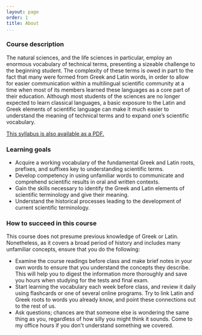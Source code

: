 ```yaml
---
layout: page
order: 1
title: About
...
```


### Course description

The natural sciences, and the life sciences in particular, employ an enormous vocabulary of technical terms, presenting a sizeable challenge to the beginning student. The complexity of these terms is owed in part to the fact that many were formed from Greek and Latin words, in order to allow for easier communication within a multilingual scientific community at a time when most of its members learned these languages as a core part of their education. Although most students of the sciences are no longer expected to learn classical languages, a basic exposure to the Latin and Greek elements of scientific language can make it much easier to understand the meaning of technical terms and to expand one’s scientific vocabulary.

[This syllabus is also available as a PDF.](syllabus/cla201-syllabus-fall-2014.pdf)

### Learning goals

- Acquire a working vocabulary of the fundamental Greek and Latin roots, prefixes, and suffixes key to understanding scientific terms.
- Develop competency in using unfamiliar words to communicate and comprehend scientific results in oral and written contexts.
- Gain the skills necessary to identify the Greek and Latin elements of scientific terminology and give their meaning.
- Understand the historical processes leading to the development of current scientific terminology.

### How to succeed in this course

This course does not presume previous knowledge of Greek or Latin. Nonetheless, as it covers a broad period of history and includes many unfamiliar concepts, ensure that you do the following:

- Examine the course readings before class and make brief notes in your own words to ensure that you understand the concepts they describe. This will help you to digest the information more thoroughly and save you hours when studying for the tests and final exam.
- Start learning the vocabulary each week before class, and review it daily using flashcards or one of several online programs. Try to link Latin and Greek roots to words you already know, and point these connections out to the rest of us.
- Ask questions; chances are that someone else is wondering the same thing as you, regardless of how silly you might think it sounds. Come to my office hours if you don't understand something we covered.
